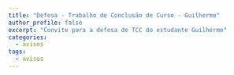 ```yaml
---
title: "Defesa - Trabalho de Conclusão de Curso - Guilherme" 
author_profile: false
excerpt: "Convite para a defesa de TCC do estudante Guilherme"
categories:
  - avisos
tags:
  - avisos
---
```


<img src="{{ site.url }}{{ site.baseurl }}/img/TCC-Guilherme.png" alt="">

